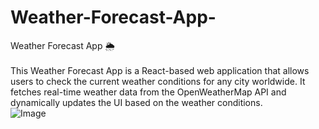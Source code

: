 # Weather-Forecast-App-
Weather Forecast App 🌦️<br><br>
This Weather Forecast App is a React-based web application that allows users to check the current weather conditions for any city worldwide. It fetches real-time weather data from the OpenWeatherMap API and dynamically updates the UI based on the weather conditions.<br>
![Image](https://github.com/user-attachments/assets/fd011a55-cba2-4502-8dfd-e9e0b3021a8d)

